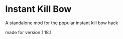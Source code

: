 # Instant Kill Bow

A standalone mod for the popular instant kill bow hack

made for version 1.18.1
